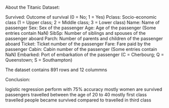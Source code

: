 About the Titanic Dataset:

Survived: Outcome of survival (0 = No; 1 = Yes) Pclass: Socio-economic class (1 = Upper class; 2 = Middle class; 3 = Lower class) Name: Name of passenger Sex: Sex of the passenger Age: Age of the passenger (Some entries contain NaN) SibSp: Number of siblings and spouses of the passenger aboard Parch: Number of parents and children of the passenger aboard Ticket: Ticket number of the passenger Fare: Fare paid by the passenger Cabin: Cabin number of the passenger (Some entries contain NaN) Embarked: Port of embarkation of the passenger (C = Cherbourg; Q = Queenstown; S = Southampton)

The dataset contains 891 rows and 12 colummns

Conclusion:

logistic regression perform with 75% accuracy
mostly women are survived
passengers travelled between the age of 20 to 40
mostly first class travelled people became survived compared to travelled in third class
